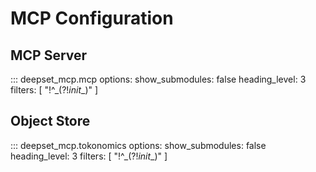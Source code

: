 # MCP Configuration

## MCP Server
::: deepset_mcp.mcp
    options:
        show_submodules: false
        heading_level: 3
        filters: [ "!^_(?!_init__)" ]

## Object Store
::: deepset_mcp.tokonomics
    options:
        show_submodules: false
        heading_level: 3
        filters: [ "!^_(?!_init__)" ]